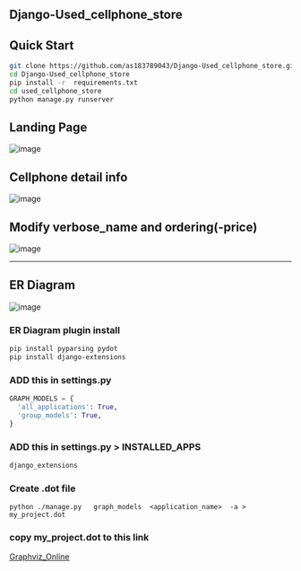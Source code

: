 ## Django-Used_cellphone_store

## Quick Start
```bash
git clone https://github.com/as183789043/Django-Used_cellphone_store.git
cd Django-Used_cellphone_store
pip install -r  requirements.txt
cd used_cellphone_store
python manage.py runserver
```
## Landing Page
![image](https://github.com/as183789043/Django-Used_cellphone_store/assets/56618553/e0ebdd76-32a2-4833-8011-a4844df9a9de)

## Cellphone  detail info
![image](https://github.com/as183789043/Django-Used_cellphone_store/assets/56618553/b2d2cbba-e109-441a-b2a1-bb112d95c17d)

## Modify verbose_name and ordering(-price) 
![image](https://github.com/as183789043/Django-Used_cellphone_store/assets/56618553/929505b3-4560-495c-aaad-fcf062af9398)

---

## ER Diagram
![image](https://github.com/as183789043/Django-Used_cellphone_store/assets/56618553/679e0227-73c7-4847-bf41-466211825923)

### ER Diagram plugin install
```bash
pip install pyparsing pydot
pip install django-extensions
```

### ADD this in settings.py
  ```python
  GRAPH_MODELS = {
    'all_applications': True,
    'group_models': True,
  }
  ```
### ADD this in settings.py > INSTALLED_APPS 
```  python
django_extensions
```


### Create .dot file
```
python ./manage.py   graph_models  <application_name>  -a > my_project.dot
```

### copy my_project.dot to this link
[Graphviz_Online](https://dreampuf.github.io/GraphvizOnline/)
